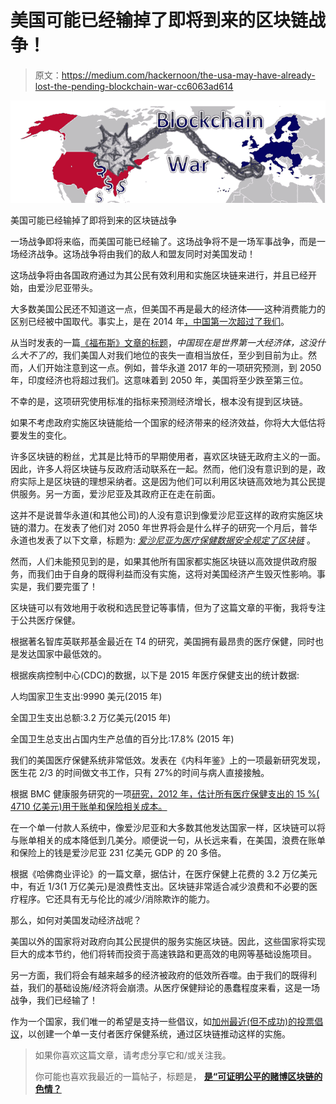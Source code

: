# 美国可能已经输掉了即将到来的区块链战争！

> 原文：<https://medium.com/hackernoon/the-usa-may-have-already-lost-the-pending-blockchain-war-cc6063ad614>

![](img/760883b0e0598ee85cc243ef384dc5ba.png)

美国可能已经输掉了即将到来的区块链战争

一场战争即将来临，而美国可能已经输了。这场战争将不是一场军事战争，而是一场经济战争。这场战争将由我们的敌人和盟友同时对美国发动！

这场战争将由各国政府通过为其公民有效利用和实施区块链来进行，并且已经开始，由爱沙尼亚带头。

大多数美国公民还不知道这一点，但美国不再是最大的经济体——这种消费能力的区别已经被中国取代。事实上，是在 2014 年[，中国第一次超过了我们](https://www.forbes.com/sites/timworstall/2014/12/07/chinas-now-the-world-number-one-economy-and-it-doesnt-matter-a-darn/#10c488a639fc)。

从当时发表的一篇[《福布斯》文章的标题](https://www.forbes.com/sites/timworstall/2014/12/07/chinas-now-the-world-number-one-economy-and-it-doesnt-matter-a-darn/#10c488a639fc)，*中国现在是世界第一大经济体，这没什么大不了的*，我们美国人对我们地位的丧失一直相当放任，至少到目前为止。然而，人们开始注意到这一点。例如，普华永道 2017 年的一项研究预测，到 2050 年，印度经济也将超过我们。这意味着到 2050 年，美国将至少跌至第三位。

不幸的是，这项研究使用标准的指标来预测经济增长，根本没有提到区块链。

如果不考虑政府实施区块链能给一个国家的经济带来的经济效益，你将大大低估将要发生的变化。

许多区块链的粉丝，尤其是比特币的早期使用者，喜欢区块链无政府主义的一面。因此，许多人将区块链与反政府活动联系在一起。然而，他们没有意识到的是，政府实际上是区块链的理想采纳者。这是因为他们可以利用区块链高效地为其公民提供服务。另一方面，爱沙尼亚及其政府正在走在前面。

这并不是说普华永道(和其他公司)的人没有意识到像爱沙尼亚这样的政府实施区块链的潜力。在发表了他们对 2050 年世界将会是什么样子的研究一个月后，普华永道也发表了以下文章，标题为: [*爱沙尼亚为医疗保健数据安全规定了区块链*](http://pwc.blogs.com/health_matters/2017/03/estonia-prescribes-blockchain-for-healthcare-data-security.html) 。

然而，人们未能预见到的是，如果其他所有国家都实施区块链以高效提供政府服务，而我们由于自身的既得利益而没有实施，这将对美国经济产生毁灭性影响。事实是，我们要完蛋了！

区块链可以有效地用于收税和选民登记等事情，但为了这篇文章的平衡，我将专注于公共医疗保健。

根据著名智库英联邦基金最近在 T4 的研究，美国拥有最昂贵的医疗保健，同时也是发达国家中最低效的。

根据疾病控制中心(CDC)的数据，以下是 2015 年医疗保健支出的统计数据:

人均国家卫生支出:9990 美元(2015 年)

全国卫生支出总额:3.2 万亿美元(2015 年)

全国卫生总支出占国内生产总值的百分比:17.8% (2015 年)

我们的美国医疗保健系统非常低效。发表在《内科年鉴》上的一项最新研究发现，医生花 2/3 的时间做文书工作，只有 27%的时间与病人直接接触。

根据 BMC 健康服务研究的一项[研究，2012 年，估计所有医疗保健支出的 15 %( 4710 亿美元)用于账单和保险相关成本。](https://bmchealthservres.biomedcentral.com/track/pdf/10.1186/s12913-014-0556-7?site=bmchealthservres.biomedcentral.com)

在一个单一付款人系统中，像爱沙尼亚和大多数其他发达国家一样，区块链可以将与账单相关的成本降低到几美分。顺便说一句，从长远来看，在美国，浪费在账单和保险上的钱是爱沙尼亚 231 亿美元 GDP 的 20 多倍。

根据《哈佛商业评论》的一篇文章，据估计，在医疗保健上花费的 3.2 万亿美元中，有近 1/3(1 万亿美元)是浪费性支出。区块链非常适合减少浪费和不必要的医疗程序。它还具有无与伦比的减少/消除欺诈的能力。

那么，如何对美国发动经济战呢？

美国以外的国家将对政府向其公民提供的服务实施区块链。因此，这些国家将实现巨大的成本节约，他们将转而投资于高速铁路和更高效的电网等基础设施项目。

另一方面，我们将会有越来越多的经济被政府的低效所吞噬。由于我们的既得利益，我们的基础设施/经济将会崩溃。从医疗保健辩论的愚蠢程度来看，这是一场战争，我们已经输了！

作为一个国家，我们唯一的希望是支持一些倡议，如[加州最近(但不成功)的投票倡议](http://www.salon.com/2017/07/07/single-payer-falls-short-in-california-at-least-for-now-and-activists-are-angry/)，以创建一个单一支付者医疗保健系统，通过区块链推动这样的实施。

> 如果你喜欢这篇文章，请考虑分享它和/或关注我。
> 
> 你可能也喜欢我最近的一篇帖子，标题是， [**是“可证明公平的赌博区块链的色情？**](/@ispmansys/is-provably-fair-gambling-blockchains-porn-644e485e4e9)